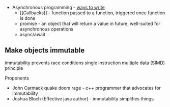 
- Asynchronous programming - [ways to write](https://developer.mozilla.org/en-US/docs/Web/JavaScript/Language_Overview#asynchronous_programming)
	* [[Callbacks]] - function passed to a function, triggered once function is done
	* promise - an object that will return a value in future, well-suited for asynchronous operations
	* async/await
	
## Make objects immutable
immutability prevents race conditions
single instruction multiple data (SIMD) principle

Proponents
- John Carmack quake doom rage - c++ programmer that advocates for immutability
- Joshua Bloch (Effective java author) - immutability simplifies things